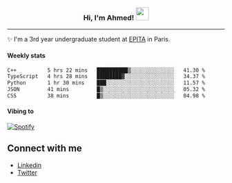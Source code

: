 <!-- Heading -->
<h3 align="center"> Hi, I'm Ahmed! <img src = "https://raw.githubusercontent.com/MartinHeinz/MartinHeinz/master/wave.gif" width = 30px></h3>

<!-- About section -->
---
✨ I'm a 3rd year undergraduate student at <a href="https://www.epita.fr/en/">EPITA</a> in Paris.

<h4 align ="left"> Weekly stats </h4>

<!--START_SECTION:waka-->

```txt
C++          5 hrs 22 mins   ██████████▒░░░░░░░░░░░░░░   41.30 %
TypeScript   4 hrs 28 mins   ████████▓░░░░░░░░░░░░░░░░   34.37 %
Python       1 hr 30 mins    ███░░░░░░░░░░░░░░░░░░░░░░   11.57 %
JSON         41 mins         █▒░░░░░░░░░░░░░░░░░░░░░░░   05.32 %
CSS          38 mins         █▒░░░░░░░░░░░░░░░░░░░░░░░   04.98 %
```

<!--END_SECTION:waka-->

<!-- [![Ahmed's GitHub stats](https://github-readme-stats.vercel.app/api?username=ahmedhassayoune)](https://github.com/anuraghazra/github-readme-stats) -->

<h4 align ="left">Vibing to</h4>

[![Spotify](https://novatorem-ten-lyart.vercel.app/api/spotify)](https://open.spotify.com/user/31knevkvll66tzc3gqtoi6ngjbre)

<!-- Connect section -->

## Connect with me
  * <a href="https://www.linkedin.com/in/ahmed-hassayoune">Linkedin</a>
  * <a href="https://twitter.com/Ahmedhassaaa">Twitter</a>

<!-- Connect section: END -->
